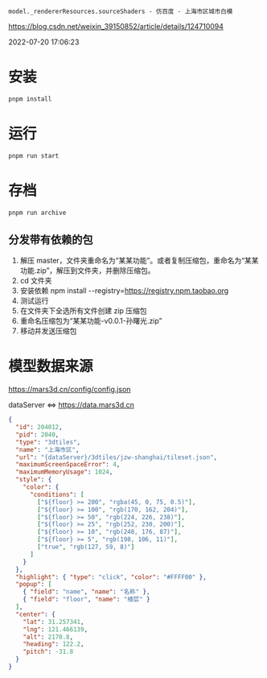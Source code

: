```
model._rendererResources.sourceShaders - 仿百度 - 上海市区城市白模
```

https://blog.csdn.net/weixin_39150852/article/details/124710094

2022-07-20 17:06:23

# 安装

```sh
pnpm install
```

# 运行

```sh
pnpm run start
```

# 存档

```sh
pnpm run archive
```

## 分发带有依赖的包

1. 解压 master，文件夹重命名为“某某功能”。或者复制压缩包，重命名为“某某功能.zip”，解压到文件夹，并删除压缩包。
2. cd 文件夹
3. 安装依赖
   npm install --registry=https://registry.npm.taobao.org
4. 测试运行
5. 在文件夹下全选所有文件创建 zip 压缩包
6. 重命名压缩包为“某某功能-v0.0.1-孙曙光.zip”
7. 移动并发送压缩包

# 模型数据来源

https://mars3d.cn/config/config.json

dataServer <=> https://data.mars3d.cn

```json
{
  "id": 204012,
  "pid": 2040,
  "type": "3dtiles",
  "name": "上海市区",
  "url": "{dataServer}/3dtiles/jzw-shanghai/tileset.json",
  "maximumScreenSpaceError": 4,
  "maximumMemoryUsage": 1024,
  "style": {
    "color": {
      "conditions": [
        ["${floor} >= 200", "rgba(45, 0, 75, 0.5)"],
        ["${floor} >= 100", "rgb(170, 162, 204)"],
        ["${floor} >= 50", "rgb(224, 226, 238)"],
        ["${floor} >= 25", "rgb(252, 230, 200)"],
        ["${floor} >= 10", "rgb(248, 176, 87)"],
        ["${floor} >= 5", "rgb(198, 106, 11)"],
        ["true", "rgb(127, 59, 8)"]
      ]
    }
  },
  "highlight": { "type": "click", "color": "#FFFF00" },
  "popup": [
    { "field": "name", "name": "名称" },
    { "field": "floor", "name": "楼层" }
  ],
  "center": {
    "lat": 31.257341,
    "lng": 121.466139,
    "alt": 2170.8,
    "heading": 122.2,
    "pitch": -31.8
  }
}
```
